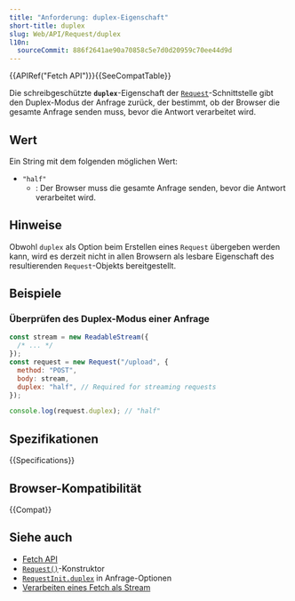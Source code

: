 ```yaml
---
title: "Anforderung: duplex-Eigenschaft"
short-title: duplex
slug: Web/API/Request/duplex
l10n:
  sourceCommit: 886f2641ae90a70858c5e7d0d20959c70ee44d9d
---
```


{{APIRef("Fetch API")}}{{SeeCompatTable}}

Die schreibgeschützte **`duplex`**-Eigenschaft der [`Request`](/de/docs/Web/API/Request)-Schnittstelle gibt den Duplex-Modus der Anfrage zurück, der bestimmt, ob der Browser die gesamte Anfrage senden muss, bevor die Antwort verarbeitet wird.

## Wert

Ein String mit dem folgenden möglichen Wert:

- `"half"`
  - : Der Browser muss die gesamte Anfrage senden, bevor die Antwort verarbeitet wird.

## Hinweise

Obwohl `duplex` als Option beim Erstellen eines `Request` übergeben werden kann, wird es derzeit nicht in allen Browsern als lesbare Eigenschaft des resultierenden `Request`-Objekts bereitgestellt.

## Beispiele

### Überprüfen des Duplex-Modus einer Anfrage

```js
const stream = new ReadableStream({
  /* ... */
});
const request = new Request("/upload", {
  method: "POST",
  body: stream,
  duplex: "half", // Required for streaming requests
});

console.log(request.duplex); // "half"
```

## Spezifikationen

{{Specifications}}

## Browser-Kompatibilität

{{Compat}}

## Siehe auch

- [Fetch API](/de/docs/Web/API/Fetch_API)
- [`Request()`](/de/docs/Web/API/Request/Request)-Konstruktor
- [`RequestInit.duplex`](/de/docs/Web/API/RequestInit#duplex) in Anfrage-Optionen
- [Verarbeiten eines Fetch als Stream](/de/docs/Web/API/Streams_API/Using_readable_streams#consuming_a_fetch_as_a_streamh)
